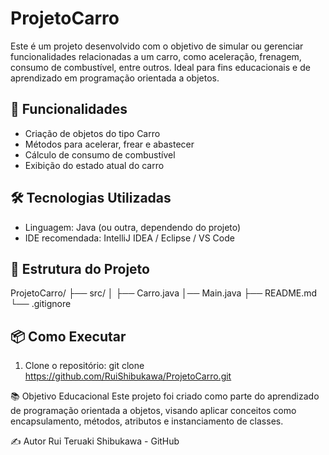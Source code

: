 # ProjetoCarro

Este é um projeto desenvolvido com o objetivo de simular ou gerenciar funcionalidades relacionadas a um carro, como aceleração, frenagem, consumo de combustível, entre outros. Ideal para fins educacionais e de aprendizado em programação orientada a objetos.

## 🚗 Funcionalidades

- Criação de objetos do tipo Carro
- Métodos para acelerar, frear e abastecer
- Cálculo de consumo de combustível
- Exibição do estado atual do carro

## 🛠️ Tecnologias Utilizadas

- Linguagem: Java (ou outra, dependendo do projeto)
- IDE recomendada: IntelliJ IDEA / Eclipse / VS Code

## 📁 Estrutura do Projeto

ProjetoCarro/ 
├── src/ │ 
├── Carro.java 
│── Main.java 
├── README.md 
└── .gitignore

## 📦 Como Executar

1. Clone o repositório:
   git clone https://github.com/RuiShibukawa/ProjetoCarro.git

📚 Objetivo Educacional
Este projeto foi criado como parte do aprendizado de programação orientada a objetos, visando aplicar conceitos como encapsulamento, métodos, atributos e instanciamento de classes.

✍️ Autor
Rui Teruaki Shibukawa - GitHub
